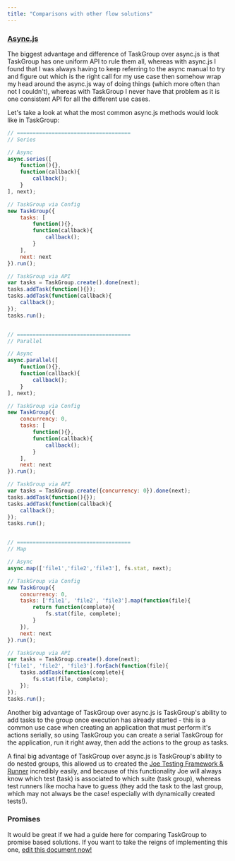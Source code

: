 ```yaml
---
title: "Comparisons with other flow solutions"
---
```



### [Async.js](https://github.com/caolan/async)

The biggest advantage and difference of TaskGroup over async.js is that TaskGroup has one uniform API to rule them all, whereas with async.js I found that I was always having to keep referring to the async manual to try and figure out which is the right call for my use case then somehow wrap my head around the async.js way of doing things (which more often than not I couldn't), whereas with TaskGroup I never have that problem as it is one consistent API for all the different use cases.

Let's take a look at what the most common async.js methods would look like in TaskGroup:

``` javascript
// ====================================
// Series

// Async
async.series([
	function(){},
	function(callback){
		callback();
	}
], next);

// TaskGroup via Config
new TaskGroup({
	tasks: [
		function(){},
		function(callback){
			callback();
		}
	],
	next: next
}).run();

// TaskGroup via API
var tasks = TaskGroup.create().done(next);
tasks.addTask(function(){});
tasks.addTask(function(callback){
	callback();
});
tasks.run();


// ====================================
// Parallel

// Async
async.parallel([
	function(){},
	function(callback){
		callback();
	}
], next);

// TaskGroup via Config
new TaskGroup({
	concurrency: 0,
	tasks: [
		function(){},
		function(callback){
			callback();
		}
	],
	next: next
}).run();

// TaskGroup via API
var tasks = TaskGroup.create({concurrency: 0}).done(next);
tasks.addTask(function(){});
tasks.addTask(function(callback){
	callback();
});
tasks.run();


// ====================================
// Map

// Async
async.map(['file1','file2','file3'], fs.stat, next);

// TaskGroup via Config
new TaskGroup({
	concurrency: 0,
	tasks: ['file1', 'file2', 'file3'].map(function(file){
		return function(complete){
			fs.stat(file, complete);
		}
	}),
	next: next
}).run();

// TaskGroup via API
var tasks = TaskGroup.create().done(next);
['file1', 'file2', 'file3'].forEach(function(file){
	tasks.addTask(function(complete){
		fs.stat(file, complete);
	});
});
tasks.run();
```

Another big advantage of TaskGroup over async.js is TaskGroup's ability to add tasks to the group once execution has already started - this is a common use case when creating an application that must perform it's actions serially, so using TaskGroup you can create a serial TaskGroup for the application, run it right away, then add the actions to the group as tasks.

A final big advantage of TaskGroup over async.js is TaskGroup's ability to do nested groups, this allowed us to created the [Joe Testing Framework & Runner](https://github.com/bevry/joe) incredibly easily, and because of this functionality Joe will always know which test (task) is associated to which suite (task group), whereas test runners like mocha have to guess (they add the task to the last group, which may not always be the case! especially with dynamically created tests!).


### Promises

It would be great if we had a guide here for comparing TaskGroup to promise based solutions. If you want to take the reigns of implementing this one, [edit this document now!](https://github.com/bevry/documentation/edit/master/taskgroup/01-docs/03-comparisons.html.md)
